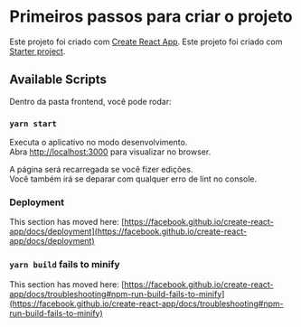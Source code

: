 # Primeiros passos para criar o projeto

Este projeto foi criado com [Create React App](https://github.com/facebook/create-react-app).
Este projeto foi criado com [Starter project](https://github.com/spring-projects/spring-boot).

## Available Scripts

Dentro da pasta frontend, você pode rodar:

### `yarn start`

Executa o aplicativo no modo desenvolvimento.\
Abra [http://localhost:3000](http://localhost:3000) para visualizar no browser.

A página será recarregada se você fizer edições.\
Você também irá se deparar com qualquer erro de lint no console.


### Deployment

This section has moved here: [https://facebook.github.io/create-react-app/docs/deployment](https://facebook.github.io/create-react-app/docs/deployment)

### `yarn build` fails to minify

This section has moved here: [https://facebook.github.io/create-react-app/docs/troubleshooting#npm-run-build-fails-to-minify](https://facebook.github.io/create-react-app/docs/troubleshooting#npm-run-build-fails-to-minify)
